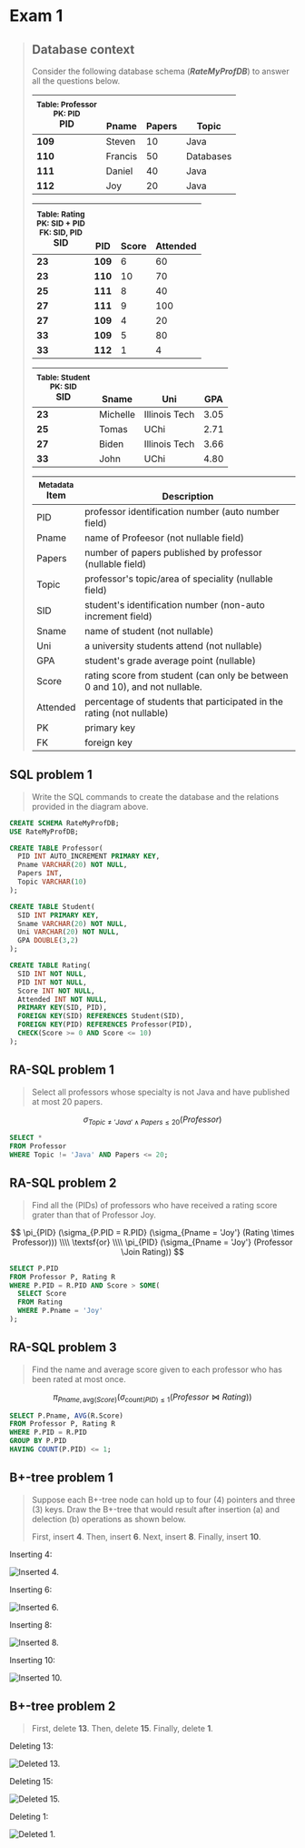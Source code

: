 <!-- hotfix: KaTeX -->
<!-- https://github.com/yzane/vscode-markdown-pdf/issues/21/ -->
<script type="text/javascript" src="http://cdn.mathjax.org/mathjax/latest/MathJax.js?config=TeX-AMS-MML_HTMLorMML"></script>
<script type="text/x-mathjax-config">MathJax.Hub.Config({ tex2jax: { inlineMath: [['$', '$']] }, messageStyle: 'none' });</script>

# Exam 1

> ## Database context
>
> Consider the following database schema (__*RateMyProfDB*__) to answer all the
  questions below.
>
> | <small>Table: Professor<br>PK: PID</small><br>PID | <br><br>Pname | <br><br>Papers | <br><br>Topic |
> | --- | --- | --- | --- |
> | **109** | Steven | 10 | Java |
> | **110** | Francis | 50 | Databases |
> | **111** | Daniel | 40 | Java |
> | **112** | Joy | 20 | Java |
>
> | <small>Table: Rating<br>PK: SID + PID<br>FK: SID, PID</small><br>SID | <br><br><br>PID | <br><br><br>Score | <br><br><br>Attended |
> | --- | --- | --- | --- |
> | **23** | **109** | 6 | 60 |
> | **23** | **110** | 10 | 70 |
> | **25** | **111** | 8 | 40 |
> | **27** | **111** | 9 | 100 |
> | **27** | **109** | 4 | 20 |
> | **33** | **109** | 5 | 80 |
> | **33** | **112** | 1 | 4 |
>
> | <small>Table: Student<br>PK: SID</small><br>SID | <br><br>Sname | <br><br>Uni | <br><br>GPA |
> | --- | --- | --- | --- |
> | **23** | Michelle | Illinois Tech | 3.05 |
> | **25** | Tomas | UChi | 2.71 |
> | **27** | Biden | Illinois Tech | 3.66 |
> | **33** | John | UChi | 4.80 |
>
> | <small>Metadata</small><br>Item | <br>Description |
> | --- | --- |
> | PID | professor identification number (auto number field) |
> | Pname | name of Profeesor (not nullable field) |
> | Papers | number of papers published by professor (nullable field) |
> | Topic | professor's topic/area of speciality (nullable field) |
> | SID | student's identification number (non-auto increment field) |
> | Sname | name of student (not nullable) |
> | Uni | a university students attend (not nullable) |
> | GPA | student's grade average point (nullable) |
> | Score | rating score from student (can only be between 0 and 10), and not nullable. |
> | Attended | percentage of students that participated in the rating (not nullable) |
> | PK | primary key |
> | FK | foreign key |

## SQL problem 1

> Write the SQL commands to create the database and the relations provided in
  the diagram above.

```sql
CREATE SCHEMA RateMyProfDB;
USE RateMyProfDB;

CREATE TABLE Professor(
  PID INT AUTO_INCREMENT PRIMARY KEY,
  Pname VARCHAR(20) NOT NULL,
  Papers INT,
  Topic VARCHAR(10)
);

CREATE TABLE Student(
  SID INT PRIMARY KEY,
  Sname VARCHAR(20) NOT NULL,
  Uni VARCHAR(20) NOT NULL,
  GPA DOUBLE(3,2)
);

CREATE TABLE Rating(
  SID INT NOT NULL,
  PID INT NOT NULL,
  Score INT NOT NULL,
  Attended INT NOT NULL,
  PRIMARY KEY(SID, PID),
  FOREIGN KEY(SID) REFERENCES Student(SID),
  FOREIGN KEY(PID) REFERENCES Professor(PID),
  CHECK(Score >= 0 AND Score <= 10)
);
```

## RA-SQL problem 1

> Select all professors whose specialty is not Java and have published at most
  20 papers.

$$
\sigma_{Topic \neq 'Java' \land Papers \leq 20} (Professor)
$$

```sql
SELECT *
FROM Professor
WHERE Topic != 'Java' AND Papers <= 20;
```

## RA-SQL problem 2

> Find all the (PIDs) of professors who have received a rating score grater than
  that of Professor Joy.

$$
\pi_{PID} (\sigma_{P.PID = R.PID} (\sigma_{Pname = 'Joy'} (Rating \times Professor))) \\\\
\textsf{or} \\\\
\pi_{PID} (\sigma_{Pname = 'Joy'} (Professor \Join Rating))
$$

```sql
SELECT P.PID
FROM Professor P, Rating R
WHERE P.PID = R.PID AND Score > SOME(
  SELECT Score
  FROM Rating
  WHERE P.Pname = 'Joy'
);
```

## RA-SQL problem 3

> Find the name and average score given to each professor who has been rated at
  most once.

$$
\pi_{Pname, \textsf{avg}(Score)} (\sigma_{\textsf{count}(PID) \leq 1} (Professor \Join Rating))
$$

```sql
SELECT P.Pname, AVG(R.Score)
FROM Professor P, Rating R
WHERE P.PID = R.PID
GROUP BY P.PID
HAVING COUNT(P.PID) <= 1;
```

## B+-tree problem 1

> Suppose each B+-tree node can hold up to four (4) pointers and three (3) keys.
  Draw the B+-tree that would result after insertion (a) and delection (b)
  operations as shown below.
>
> First, insert **4**. Then, insert **6**. Next, insert **8**. Finally, insert
  **10**.

Inserting 4:

![Inserted 4.](https://github.com/hendraanggrian/IIT-CS525/raw/assets/assignments/exam1_bptree1_1.jpg)

Inserting 6:

![Inserted 6.](https://github.com/hendraanggrian/IIT-CS525/raw/assets/assignments/exam1_bptree1_2.jpg)

Inserting 8:

![Inserted 8.](https://github.com/hendraanggrian/IIT-CS525/raw/assets/assignments/exam1_bptree1_3.jpg)

Inserting 10:

![Inserted 10.](https://github.com/hendraanggrian/IIT-CS525/raw/assets/assignments/exam1_bptree1_4.jpg)

## B+-tree problem 2

> First, delete **13**. Then, delete **15**. Finally, delete **1**.

Deleting 13:

![Deleted 13.](https://github.com/hendraanggrian/IIT-CS525/raw/assets/assignments/exam1_bptree2_1.jpg)

Deleting 15:

![Deleted 15.](https://github.com/hendraanggrian/IIT-CS525/raw/assets/assignments/exam1_bptree2_2.jpg)

Deleting 1:

![Deleted 1.](https://github.com/hendraanggrian/IIT-CS525/raw/assets/assignments/exam1_bptree2_3.jpg)
